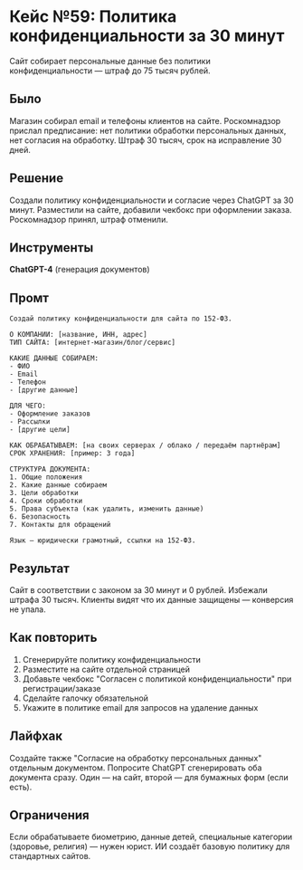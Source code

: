 # Кейс №59: Политика конфиденциальности за 30 минут

Сайт собирает персональные данные без политики конфиденциальности — штраф до 75 тысяч рублей.

## Было

Магазин собирал email и телефоны клиентов на сайте. Роскомнадзор прислал предписание: нет политики обработки персональных данных, нет согласия на обработку. Штраф 30 тысяч, срок на исправление 30 дней.

## Решение

Создали политику конфиденциальности и согласие через ChatGPT за 30 минут. Разместили на сайте, добавили чекбокс при оформлении заказа. Роскомнадзор принял, штраф отменили.

## Инструменты

**ChatGPT-4** (генерация документов)

## Промт

```
Создай политику конфиденциальности для сайта по 152-ФЗ.

О КОМПАНИИ: [название, ИНН, адрес]
ТИП САЙТА: [интернет-магазин/блог/сервис]

КАКИЕ ДАННЫЕ СОБИРАЕМ:
- ФИО
- Email
- Телефон
- [другие данные]

ДЛЯ ЧЕГО:
- Оформление заказов
- Рассылки
- [другие цели]

КАК ОБРАБАТЫВАЕМ: [на своих серверах / облако / передаём партнёрам]
СРОК ХРАНЕНИЯ: [пример: 3 года]

СТРУКТУРА ДОКУМЕНТА:
1. Общие положения
2. Какие данные собираем
3. Цели обработки
4. Сроки обработки
5. Права субъекта (как удалить, изменить данные)
6. Безопасность
7. Контакты для обращений

Язык — юридически грамотный, ссылки на 152-ФЗ.
```

## Результат

Сайт в соответствии с законом за 30 минут и 0 рублей. Избежали штрафа 30 тысяч. Клиенты видят что их данные защищены — конверсия не упала.

## Как повторить

1. Сгенерируйте политику конфиденциальности
2. Разместите на сайте отдельной страницей
3. Добавьте чекбокс "Согласен с политикой конфиденциальности" при регистрации/заказе
4. Сделайте галочку обязательной
5. Укажите в политике email для запросов на удаление данных

## Лайфхак

Создайте также "Согласие на обработку персональных данных" отдельным документом. Попросите ChatGPT сгенерировать оба документа сразу. Один — на сайт, второй — для бумажных форм (если есть).

## Ограничения

Если обрабатываете биометрию, данные детей, специальные категории (здоровье, религия) — нужен юрист. ИИ создаёт базовую политику для стандартных сайтов.
